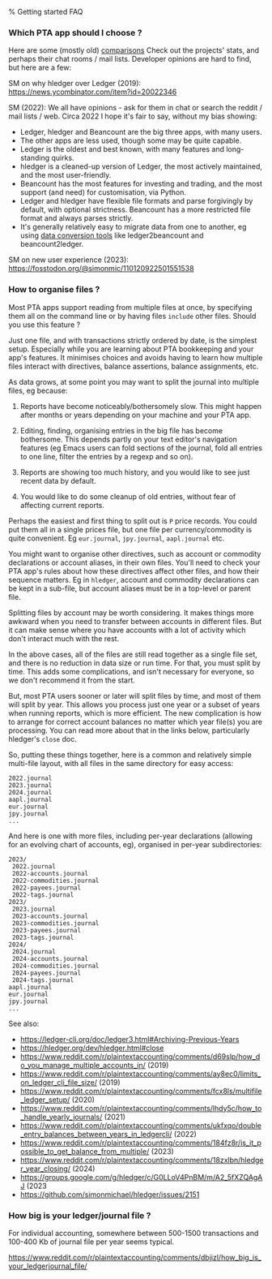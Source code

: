 % Getting started FAQ

### Which PTA app should I choose ?

Here are some (mostly old) [comparisons](https://plaintextaccounting.org#comparisons)
Check out the projects' stats, and perhaps their chat rooms / mail lists.
Developer opinions are hard to find, but here are a few:

SM on why hledger over Ledger (2019): https://news.ycombinator.com/item?id=20022346

SM (2022): We all have opinions - ask for them in chat or search the reddit / mail lists / web.
Circa 2022 I hope it's fair to say, without my bias showing:

- Ledger, hledger and Beancount are the big three apps, with many users.
- The other apps are less used, though some may be quite capable.
- Ledger is the oldest and best known, with many features and long-standing quirks.
- hledger is a cleaned-up version of Ledger, 
  the most actively maintained, and the most user-friendly.
- Beancount has the most features for investing and trading, 
  and the most support (and need) for customisation, via Python.
- Ledger and hledger have flexible file formats and parse forgivingly by default, with optional strictness.
  Beancount has a more restricted file format and always parses strictly.
- It's generally relatively easy to migrate data from one to another, 
  eg using [data conversion tools](https://plaintextaccounting.org#data-importconversion)
  like ledger2beancount and beancount2ledger.

SM on new user experience (2023): https://fosstodon.org/@simonmic/110120922501551538

### How to organise files ?

Most PTA apps support reading from multiple files at once,
by specifying them all on the command line or by having
files `include` other files. Should you use this feature ?

Just one file, and with transactions strictly ordered by date, is the simplest setup.
Especially while you are learning about PTA bookkeeping and your app's features.
It minimises choices and avoids having to learn how multiple files
interact with directives, balance assertions, balance assignments, etc.

As data grows, at some point you may want to split the journal into multiple files, eg because:

1. Reports have become noticeably/bothersomely slow.
   This might happen after months or years depending on your machine and your PTA app.

2. Editing, finding, organising entries in the big file has become bothersome. 
   This depends partly on your text editor's navigation features
   (eg Emacs users can fold sections of the journal, fold all entries to one line,
   filter the entries by a regexp and so on).

3. Reports are showing too much history, and you would like to see just recent data by default.

4. You would like to do some cleanup of old entries, without fear of affecting current reports.

Perhaps the easiest and first thing to split out is `P` price records.
You could put them all in a single prices file, but one file per currency/commodity is quite convenient.
Eg `eur.journal`, `jpy.journal`, `aapl.journal` etc.

You might want to organise other directives, such as account or commodity declarations or account aliases, in their own files.
You'll need to check your PTA app's rules about how these directives affect other files, and how their sequence matters.
Eg in `hledger`, account and commodity declarations can be kept in a sub-file, but account aliases must be in a top-level or parent file.

Splitting files by account may be worth considering. 
It makes things more awkward when you need to transfer between accounts in different files.
But it can make sense where you have accounts with a lot of activity which don't interact much with the rest.

In the above cases, all of the files are still read together as a single file set,
and there is no reduction in data size or run time. For that, you must split by time.
This adds some complications, and isn't necessary for everyone, so we don't recommend it from the start.

But, most PTA users sooner or later will split files by time, and most of them will split by year.
This allows you process just one year or a subset of years when running reports, which is more efficient.
The new complication is how to arrange for correct account balances no matter which year file(s) you are processing.
You can read more about that in the links below, particularly hledger's `close` doc.

So, putting these things together, here is a common and relatively simple multi-file layout, 
with all files in the same directory for easy access:

```
2022.journal
2023.journal
2024.journal
aapl.journal
eur.journal
jpy.journal
...
```

And here is one with more files, 
including per-year declarations (allowing for an evolving chart of accounts, eg),
organised in per-year subdirectories:

```
2023/
 2022.journal
 2022-accounts.journal
 2022-commodities.journal
 2022-payees.journal
 2022-tags.journal
2023/
 2023.journal
 2023-accounts.journal
 2023-commodities.journal
 2023-payees.journal
 2023-tags.journal
2024/
 2024.journal
 2024-accounts.journal
 2024-commodities.journal
 2024-payees.journal
 2024-tags.journal
aapl.journal
eur.journal
jpy.journal
...
```

See also:

- https://ledger-cli.org/doc/ledger3.html#Archiving-Previous-Years
- https://hledger.org/dev/hledger.html#close
- https://www.reddit.com/r/plaintextaccounting/comments/d69slp/how_do_you_manage_multiple_accounts_in/ (2019)
- https://www.reddit.com/r/plaintextaccounting/comments/ay8ec0/limits_on_ledger_cli_file_size/ (2019)
- https://www.reddit.com/r/plaintextaccounting/comments/fcx8ls/multifile_ledger_setup/ (2020)
- https://www.reddit.com/r/plaintextaccounting/comments/lhdy5c/how_to_handle_yearly_journals/ (2021)
- https://www.reddit.com/r/plaintextaccounting/comments/ukfxqo/double_entry_balances_between_years_in_ledgercli/ (2022)
- https://www.reddit.com/r/plaintextaccounting/comments/184fz8r/is_it_possible_to_get_balance_from_multiple/ (2023)
- https://www.reddit.com/r/plaintextaccounting/comments/18zxlbn/hledger_year_closing/ (2024)
- https://groups.google.com/g/hledger/c/G0LLoV4PnBM/m/A2_5fXZQAgAJ (2023
- https://github.com/simonmichael/hledger/issues/2151


### How big is your ledger/journal file ?

For individual accounting, somewhere between 500-1500 transactions and 100-400 Kb of journal file per year seems typical.

https://www.reddit.com/r/plaintextaccounting/comments/dbjizl/how_big_is_your_ledgerjournal_file/
